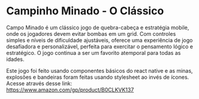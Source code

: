 # Campinho Minado - O Clássico

Campo Minado é um clássico jogo de quebra-cabeça e estratégia mobile, onde os jogadores devem evitar bombas em um grid. Com controles simples e níveis de dificuldade ajustáveis, oferece uma experiência de jogo desafiadora e personalizável, perfeita para exercitar o pensamento lógico e estratégico. O jogo continua a ser um favorito atemporal para todas as idades.

Este jogo foi feito usando componentes básicos do react native e as minas, explosões e bandeiras foram feitas usando stylesheet ao invés de ícones. Acesse através desse link: https://www.amazon.com/gp/product/B0CLKVK137
